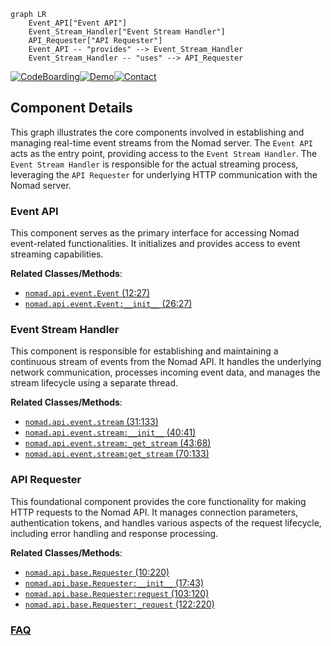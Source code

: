 ```mermaid
graph LR
    Event_API["Event API"]
    Event_Stream_Handler["Event Stream Handler"]
    API_Requester["API Requester"]
    Event_API -- "provides" --> Event_Stream_Handler
    Event_Stream_Handler -- "uses" --> API_Requester
```
[![CodeBoarding](https://img.shields.io/badge/Generated%20by-CodeBoarding-9cf?style=flat-square)](https://github.com/CodeBoarding/GeneratedOnBoardings)[![Demo](https://img.shields.io/badge/Try%20our-Demo-blue?style=flat-square)](https://www.codeboarding.org/demo)[![Contact](https://img.shields.io/badge/Contact%20us%20-%20contact@codeboarding.org-lightgrey?style=flat-square)](mailto:contact@codeboarding.org)

## Component Details

This graph illustrates the core components involved in establishing and managing real-time event streams from the Nomad server. The `Event API` acts as the entry point, providing access to the `Event Stream Handler`. The `Event Stream Handler` is responsible for the actual streaming process, leveraging the `API Requester` for underlying HTTP communication with the Nomad server.

### Event API
This component serves as the primary interface for accessing Nomad event-related functionalities. It initializes and provides access to event streaming capabilities.


**Related Classes/Methods**:

- <a href="https://github.com/jrxFive/python-nomad/blob/master/nomad/api/event.py#L12-L27" target="_blank" rel="noopener noreferrer">`nomad.api.event.Event` (12:27)</a>
- <a href="https://github.com/jrxFive/python-nomad/blob/master/nomad/api/event.py#L26-L27" target="_blank" rel="noopener noreferrer">`nomad.api.event.Event:__init__` (26:27)</a>


### Event Stream Handler
This component is responsible for establishing and maintaining a continuous stream of events from the Nomad API. It handles the underlying network communication, processes incoming event data, and manages the stream lifecycle using a separate thread.


**Related Classes/Methods**:

- <a href="https://github.com/jrxFive/python-nomad/blob/master/nomad/api/event.py#L31-L133" target="_blank" rel="noopener noreferrer">`nomad.api.event.stream` (31:133)</a>
- <a href="https://github.com/jrxFive/python-nomad/blob/master/nomad/api/event.py#L40-L41" target="_blank" rel="noopener noreferrer">`nomad.api.event.stream:__init__` (40:41)</a>
- <a href="https://github.com/jrxFive/python-nomad/blob/master/nomad/api/event.py#L43-L68" target="_blank" rel="noopener noreferrer">`nomad.api.event.stream:_get_stream` (43:68)</a>
- <a href="https://github.com/jrxFive/python-nomad/blob/master/nomad/api/event.py#L70-L133" target="_blank" rel="noopener noreferrer">`nomad.api.event.stream:get_stream` (70:133)</a>


### API Requester
This foundational component provides the core functionality for making HTTP requests to the Nomad API. It manages connection parameters, authentication tokens, and handles various aspects of the request lifecycle, including error handling and response processing.


**Related Classes/Methods**:

- <a href="https://github.com/jrxFive/python-nomad/blob/master/nomad/api/base.py#L10-L220" target="_blank" rel="noopener noreferrer">`nomad.api.base.Requester` (10:220)</a>
- <a href="https://github.com/jrxFive/python-nomad/blob/master/nomad/api/base.py#L17-L43" target="_blank" rel="noopener noreferrer">`nomad.api.base.Requester:__init__` (17:43)</a>
- <a href="https://github.com/jrxFive/python-nomad/blob/master/nomad/api/base.py#L103-L120" target="_blank" rel="noopener noreferrer">`nomad.api.base.Requester:request` (103:120)</a>
- <a href="https://github.com/jrxFive/python-nomad/blob/master/nomad/api/base.py#L122-L220" target="_blank" rel="noopener noreferrer">`nomad.api.base.Requester:_request` (122:220)</a>




### [FAQ](https://github.com/CodeBoarding/GeneratedOnBoardings/tree/main?tab=readme-ov-file#faq)